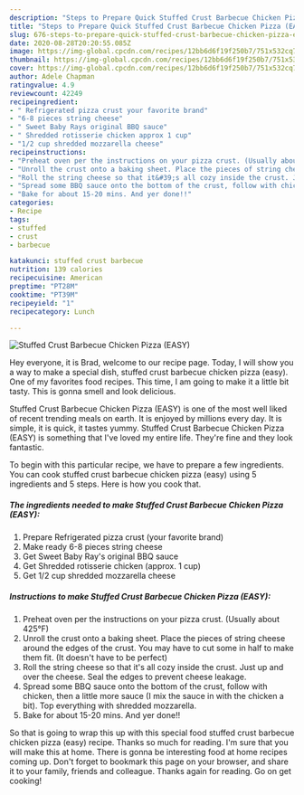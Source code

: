```yaml
---
description: "Steps to Prepare Quick Stuffed Crust Barbecue Chicken Pizza (EASY)"
title: "Steps to Prepare Quick Stuffed Crust Barbecue Chicken Pizza (EASY)"
slug: 676-steps-to-prepare-quick-stuffed-crust-barbecue-chicken-pizza-easy
date: 2020-08-28T20:20:55.085Z
image: https://img-global.cpcdn.com/recipes/12bb6d6f19f250b7/751x532cq70/stuffed-crust-barbecue-chicken-pizza-easy-recipe-main-photo.jpg
thumbnail: https://img-global.cpcdn.com/recipes/12bb6d6f19f250b7/751x532cq70/stuffed-crust-barbecue-chicken-pizza-easy-recipe-main-photo.jpg
cover: https://img-global.cpcdn.com/recipes/12bb6d6f19f250b7/751x532cq70/stuffed-crust-barbecue-chicken-pizza-easy-recipe-main-photo.jpg
author: Adele Chapman
ratingvalue: 4.9
reviewcount: 42249
recipeingredient:
- " Refrigerated pizza crust your favorite brand"
- "6-8 pieces string cheese"
- " Sweet Baby Rays original BBQ sauce"
- " Shredded rotisserie chicken approx 1 cup"
- "1/2 cup shredded mozzarella cheese"
recipeinstructions:
- "Preheat oven per the instructions on your pizza crust. (Usually about 425°F)"
- "Unroll the crust onto a baking sheet. Place the pieces of string cheese around the edges of the crust. You may have to cut some in half to make them fit. (It doesn&#39;t have to be perfect)"
- "Roll the string cheese so that it&#39;s all cozy inside the crust. Just up and over the cheese. Seal the edges to prevent cheese leakage."
- "Spread some BBQ sauce onto the bottom of the crust, follow with chicken, then a little more sauce (I mix the sauce in with the chicken a bit). Top everything with shredded mozzarella."
- "Bake for about 15-20 mins. And yer done!!"
categories:
- Recipe
tags:
- stuffed
- crust
- barbecue

katakunci: stuffed crust barbecue 
nutrition: 139 calories
recipecuisine: American
preptime: "PT28M"
cooktime: "PT39M"
recipeyield: "1"
recipecategory: Lunch

---
```



![Stuffed Crust Barbecue Chicken Pizza (EASY)](https://img-global.cpcdn.com/recipes/12bb6d6f19f250b7/751x532cq70/stuffed-crust-barbecue-chicken-pizza-easy-recipe-main-photo.jpg)

Hey everyone, it is Brad, welcome to our recipe page. Today, I will show you a way to make a special dish, stuffed crust barbecue chicken pizza (easy). One of my favorites food recipes. This time, I am going to make it a little bit tasty. This is gonna smell and look delicious.

Stuffed Crust Barbecue Chicken Pizza (EASY) is one of the most well liked of recent trending meals on earth. It is enjoyed by millions every day. It is simple, it is quick, it tastes yummy. Stuffed Crust Barbecue Chicken Pizza (EASY) is something that I've loved my entire life. They're fine and they look fantastic.




To begin with this particular recipe, we have to prepare a few ingredients. You can cook stuffed crust barbecue chicken pizza (easy) using 5 ingredients and 5 steps. Here is how you cook that.

<!--inarticleads1-->

##### The ingredients needed to make Stuffed Crust Barbecue Chicken Pizza (EASY):

1. Prepare  Refrigerated pizza crust (your favorite brand)
1. Make ready 6-8 pieces string cheese
1. Get  Sweet Baby Ray&#39;s original BBQ sauce
1. Get  Shredded rotisserie chicken (approx. 1 cup)
1. Get 1/2 cup shredded mozzarella cheese




<!--inarticleads2-->

##### Instructions to make Stuffed Crust Barbecue Chicken Pizza (EASY):

1. Preheat oven per the instructions on your pizza crust. (Usually about 425°F)
1. Unroll the crust onto a baking sheet. Place the pieces of string cheese around the edges of the crust. You may have to cut some in half to make them fit. (It doesn&#39;t have to be perfect)
1. Roll the string cheese so that it&#39;s all cozy inside the crust. Just up and over the cheese. Seal the edges to prevent cheese leakage.
1. Spread some BBQ sauce onto the bottom of the crust, follow with chicken, then a little more sauce (I mix the sauce in with the chicken a bit). Top everything with shredded mozzarella.
1. Bake for about 15-20 mins. And yer done!!




So that is going to wrap this up with this special food stuffed crust barbecue chicken pizza (easy) recipe. Thanks so much for reading. I'm sure that you will make this at home. There is gonna be interesting food at home recipes coming up. Don't forget to bookmark this page on your browser, and share it to your family, friends and colleague. Thanks again for reading. Go on get cooking!
